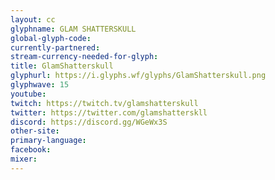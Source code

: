 ```yaml
---
layout: cc
glyphname: GLAM SHATTERSKULL
global-glyph-code: 
currently-partnered: 
stream-currency-needed-for-glyph: 
title: GlamShatterskull
glyphurl: https://i.glyphs.wf/glyphs/GlamShatterskull.png
glyphwave: 15
youtube: 
twitch: https://twitch.tv/glamshatterskull
twitter: https://twitter.com/glamshatterskll
discord: https://discord.gg/WGeWx3S
other-site: 
primary-language: 
facebook: 
mixer: 
---
```


